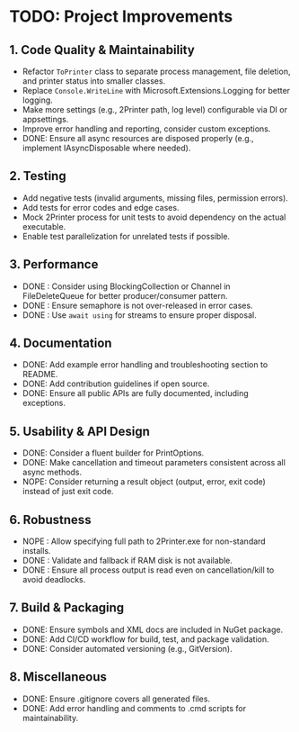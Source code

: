 # TODO: Project Improvements

## 1. Code Quality & Maintainability
- Refactor `ToPrinter` class to separate process management, file deletion, and printer status into smaller classes.
- Replace `Console.WriteLine` with Microsoft.Extensions.Logging for better logging.
- Make more settings (e.g., 2Printer path, log level) configurable via DI or appsettings.
- Improve error handling and reporting, consider custom exceptions.
- DONE: Ensure all async resources are disposed properly (e.g., implement IAsyncDisposable where needed).

## 2. Testing
- Add negative tests (invalid arguments, missing files, permission errors).
- Add tests for error codes and edge cases.
- Mock 2Printer process for unit tests to avoid dependency on the actual executable.
- Enable test parallelization for unrelated tests if possible.

## 3. Performance
- DONE : Consider using BlockingCollection or Channel in FileDeleteQueue for better producer/consumer pattern.
- DONE : Ensure semaphore is not over-released in error cases.
- DONE : Use `await using` for streams to ensure proper disposal.

## 4. Documentation
- DONE: Add example error handling and troubleshooting section to README.
- DONE: Add contribution guidelines if open source.
- DONE: Ensure all public APIs are fully documented, including exceptions.

## 5. Usability & API Design
- DONE: Consider a fluent builder for PrintOptions.
- DONE: Make cancellation and timeout parameters consistent across all async methods.
- NOPE: Consider returning a result object (output, error, exit code) instead of just exit code.

## 6. Robustness
- NOPE : Allow specifying full path to 2Printer.exe for non-standard installs.
- DONE : Validate and fallback if RAM disk is not available.
- DONE : Ensure all process output is read even on cancellation/kill to avoid deadlocks.

## 7. Build & Packaging
- DONE: Ensure symbols and XML docs are included in NuGet package.
- DONE: Add CI/CD workflow for build, test, and package validation.
- DONE: Consider automated versioning (e.g., GitVersion).

## 8. Miscellaneous
- DONE: Ensure .gitignore covers all generated files.
- DONE: Add error handling and comments to .cmd scripts for maintainability.
